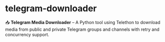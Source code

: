 # telegram-downloader
📥 **Telegram Media Downloader** – A Python tool using Telethon to download media from public and private Telegram groups and channels with retry and concurrency support.
